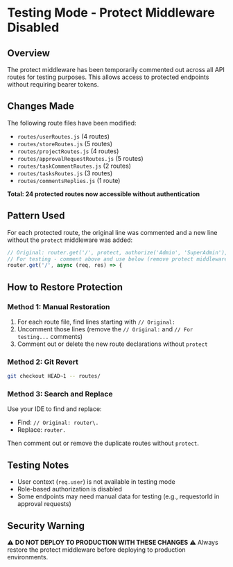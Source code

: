 # Testing Mode - Protect Middleware Disabled

## Overview
The protect middleware has been temporarily commented out across all API routes for testing purposes. This allows access to protected endpoints without requiring bearer tokens.

## Changes Made
The following route files have been modified:
- `routes/userRoutes.js` (4 routes)
- `routes/storeRoutes.js` (5 routes) 
- `routes/projectRoutes.js` (4 routes)
- `routes/approvalRequestRoutes.js` (5 routes)
- `routes/taskCommentRoutes.js` (2 routes)
- `routes/tasksRoutes.js` (3 routes)
- `routes/commentsReplies.js` (1 route)

**Total: 24 protected routes now accessible without authentication**

## Pattern Used
For each protected route, the original line was commented and a new line without the `protect` middleware was added:

```javascript
// Original: router.get('/', protect, authorize('Admin', 'SuperAdmin'), async (req, res) => {
// For testing - comment above and use below (remove protect middleware)
router.get('/', async (req, res) => {
```

## How to Restore Protection

### Method 1: Manual Restoration
1. For each route file, find lines starting with `// Original:`
2. Uncomment those lines (remove the `// Original:` and `// For testing...` comments)
3. Comment out or delete the new route declarations without `protect`

### Method 2: Git Revert
```bash
git checkout HEAD~1 -- routes/
```

### Method 3: Search and Replace
Use your IDE to find and replace:
- Find: `// Original: router\.`
- Replace: `router.`

Then comment out or remove the duplicate routes without `protect`.

## Testing Notes
- User context (`req.user`) is not available in testing mode
- Role-based authorization is disabled
- Some endpoints may need manual data for testing (e.g., requestorId in approval requests)

## Security Warning
⚠️ **DO NOT DEPLOY TO PRODUCTION WITH THESE CHANGES** ⚠️
Always restore the protect middleware before deploying to production environments.